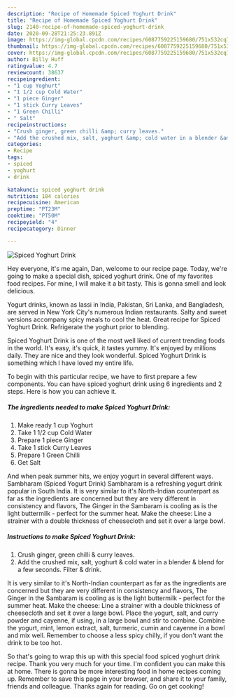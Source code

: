 ```yaml
---
description: "Recipe of Homemade Spiced Yoghurt Drink"
title: "Recipe of Homemade Spiced Yoghurt Drink"
slug: 2140-recipe-of-homemade-spiced-yoghurt-drink
date: 2020-09-28T21:25:23.891Z
image: https://img-global.cpcdn.com/recipes/6087759225159680/751x532cq70/spiced-yoghurt-drink-recipe-main-photo.jpg
thumbnail: https://img-global.cpcdn.com/recipes/6087759225159680/751x532cq70/spiced-yoghurt-drink-recipe-main-photo.jpg
cover: https://img-global.cpcdn.com/recipes/6087759225159680/751x532cq70/spiced-yoghurt-drink-recipe-main-photo.jpg
author: Billy Huff
ratingvalue: 4.7
reviewcount: 38637
recipeingredient:
- "1 cup Yoghurt"
- "1 1/2 cup Cold Water"
- "1 piece Ginger"
- "1 stick Curry Leaves"
- "1 Green Chilli"
- " Salt"
recipeinstructions:
- "Crush ginger, green chilli &amp; curry leaves."
- "Add the crushed mix, salt, yoghurt &amp; cold water in a blender &amp; blend for a few seconds. Filter &amp; drink."
categories:
- Recipe
tags:
- spiced
- yoghurt
- drink

katakunci: spiced yoghurt drink 
nutrition: 184 calories
recipecuisine: American
preptime: "PT23M"
cooktime: "PT50M"
recipeyield: "4"
recipecategory: Dinner

---
```



![Spiced Yoghurt Drink](https://img-global.cpcdn.com/recipes/6087759225159680/751x532cq70/spiced-yoghurt-drink-recipe-main-photo.jpg)

Hey everyone, it's me again, Dan, welcome to our recipe page. Today, we're going to make a special dish, spiced yoghurt drink. One of my favorites food recipes. For mine, I will make it a bit tasty. This is gonna smell and look delicious.

Yogurt drinks, known as lassi in India, Pakistan, Sri Lanka, and Bangladesh, are served in New York City&#39;s numerous Indian restaurants. Salty and sweet versions accompany spicy meals to cool the heat. Great recipe for Spiced Yoghurt Drink. Refrigerate the yoghurt prior to blending.

Spiced Yoghurt Drink is one of the most well liked of current trending foods in the world. It's easy, it's quick, it tastes yummy. It's enjoyed by millions daily. They are nice and they look wonderful. Spiced Yoghurt Drink is something which I have loved my entire life.


To begin with this particular recipe, we have to first prepare a few components. You can have spiced yoghurt drink using 6 ingredients and 2 steps. Here is how you can achieve it.

<!--inarticleads1-->

##### The ingredients needed to make Spiced Yoghurt Drink:

1. Make ready 1 cup Yoghurt
1. Take 1 1/2 cup Cold Water
1. Prepare 1 piece Ginger
1. Take 1 stick Curry Leaves
1. Prepare 1 Green Chilli
1. Get  Salt


And when peak summer hits, we enjoy yogurt in several different ways. Sambharam (Spiced Yogurt Drink) Sambharam is a refreshing yogurt drink popular in South India. It is very similar to it&#39;s North-Indian counterpart as far as the ingredients are concerned but they are very different in consistency and flavors, The Ginger in the Sambaram is cooling as is the light buttermilk - perfect for the summer heat. Make the cheese: Line a strainer with a double thickness of cheesecloth and set it over a large bowl. 

<!--inarticleads2-->

##### Instructions to make Spiced Yoghurt Drink:

1. Crush ginger, green chilli &amp; curry leaves.
1. Add the crushed mix, salt, yoghurt &amp; cold water in a blender &amp; blend for a few seconds. Filter &amp; drink.


It is very similar to it&#39;s North-Indian counterpart as far as the ingredients are concerned but they are very different in consistency and flavors, The Ginger in the Sambaram is cooling as is the light buttermilk - perfect for the summer heat. Make the cheese: Line a strainer with a double thickness of cheesecloth and set it over a large bowl. Place the yogurt, salt, and curry powder and cayenne, if using, in a large bowl and stir to combine. Combine the yogurt, mint, lemon extract, salt, turmeric, cumin and cayenne in a bowl and mix well. Remember to choose a less spicy chilly, if you don&#39;t want the drink to be too hot. 

So that's going to wrap this up with this special food spiced yoghurt drink recipe. Thank you very much for your time. I'm confident you can make this at home. There is gonna be more interesting food in home recipes coming up. Remember to save this page in your browser, and share it to your family, friends and colleague. Thanks again for reading. Go on get cooking!
